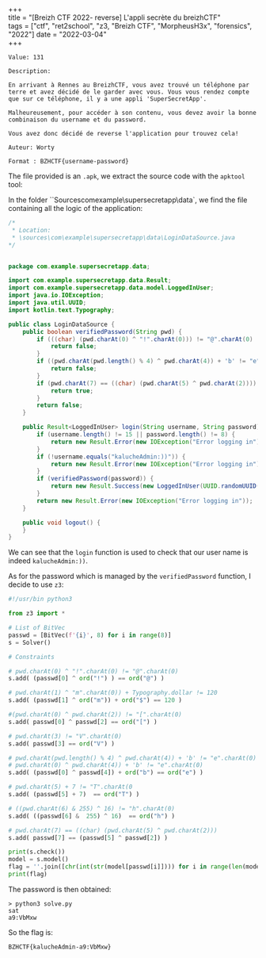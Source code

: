 +++                                                                           
title = "[Breizh CTF 2022- reverse] L'appli secrète du breizhCTF"                  
tags = ["ctf", "ret2school", "z3, "Breizh CTF", "MorpheusH3x", "forensics", "2022"]
date = "2022-03-04"    
+++

    Value: 131

    Description:

    En arrivant à Rennes au BreizhCTF, vous avez trouvé un téléphone par terre et avez décidé de le garder avec vous. Vous vous rendez compte que sur ce téléphone, il y a une appli 'SuperSecretApp'.

    Malheureusement, pour accéder à son contenu, vous devez avoir la bonne combinaison du username et du password.

    Vous avez donc décidé de reverse l'application pour trouvez cela!

    Auteur: Worty

    Format : BZHCTF{username-password}

The file provided is an `.apk`, we extract the source code with the `apktool` tool:

In the folder ``Sourcescomexample\supersecretapp\data\`, we find the file containing all the logic of the application:

```java
/*
 * Location:
 * \sources\com\example\supersecretapp\data\LoginDataSource.java
*/


package com.example.supersecretapp.data;

import com.example.supersecretapp.data.Result;
import com.example.supersecretapp.data.model.LoggedInUser;
import java.io.IOException;
import java.util.UUID;
import kotlin.text.Typography;

public class LoginDataSource {
    public boolean verifiedPassword(String pwd) {
        if (((char) (pwd.charAt(0) ^ "!".charAt(0))) != "@".charAt(0) || (pwd.charAt(1) ^ "m".charAt(0)) + Typography.dollar != 120 || ((char) (pwd.charAt(0) ^ pwd.charAt(2))) != "[".charAt(0) || pwd.charAt(3) != "V".charAt(0)) {
            return false;
        }
        if ((pwd.charAt(pwd.length() % 4) ^ pwd.charAt(4)) + 'b' != "e".charAt(0) || ((char) (pwd.charAt(5) + 7)) != "T".charAt(0) || ((char) ((pwd.charAt(6) & 255) ^ 16)) != "h".charAt(0)) {
            return false;
        }
        if (pwd.charAt(7) == ((char) (pwd.charAt(5) ^ pwd.charAt(2)))) {
            return true;
        }
        return false;
    }

    public Result<LoggedInUser> login(String username, String password) {
        if (username.length() != 15 || password.length() != 8) {
            return new Result.Error(new IOException("Error logging in"));
        }
        if (!username.equals("kalucheAdmin:))")) {
            return new Result.Error(new IOException("Error logging in"));
        }
        if (verifiedPassword(password)) {
            return new Result.Success(new LoggedInUser(UUID.randomUUID().toString(), "Well done!"));
        }
        return new Result.Error(new IOException("Error logging in"));
    }

    public void logout() {
    }
}
```

We can see that the `login` function is used to check that our user name is indeed `kalucheAdmin:))`.

As for the password which is managed by the `verifiedPassword` function, I decide to use `z3`:
```python
#!/usr/bin python3

from z3 import *

# List of BitVec
passwd = [BitVec(f'{i}', 8) for i in range(8)]
s = Solver()

# Constraints

# pwd.charAt(0) ^ "!".charAt(0) != "@".charAt(0)
s.add( (passwd[0] ^ ord("!") ) == ord("@") )

# pwd.charAt(1) ^ "m".charAt(0)) + Typography.dollar != 120
s.add( (passwd[1] ^ ord("m")) + ord("$") == 120 )

#(pwd.charAt(0) ^ pwd.charAt(2)) != "[".charAt(0)
s.add( passwd[0] ^ passwd[2] == ord("[") )

# pwd.charAt(3) != "V".charAt(0)
s.add( passwd[3] == ord("V") )

# pwd.charAt(pwd.length() % 4) ^ pwd.charAt(4)) + 'b' != "e".charAt(0)
# pwd.charAt(0) ^ pwd.charAt(4)) + 'b' != "e".charAt(0)
s.add( (passwd[0] ^ passwd[4]) + ord("b") == ord("e") )

# pwd.charAt(5) + 7 != "T".charAt(0
s.add( (passwd[5] + 7)  == ord("T") )

# ((pwd.charAt(6) & 255) ^ 16) != "h".charAt(0)
s.add( ((passwd[6] &  255) ^ 16)  == ord("h") )

# pwd.charAt(7) == ((char) (pwd.charAt(5) ^ pwd.charAt(2)))
s.add( passwd[7] == (passwd[5] ^ passwd[2]) )

print(s.check())
model = s.model()
flag = ''.join([chr(int(str(model[passwd[i]]))) for i in range(len(model))])
print(flag)
```

The password is then obtained:
```
> python3 solve.py
sat
a9:VbMxw
```

So the flag is:
```
BZHCTF{kalucheAdmin-a9:VbMxw}
```
